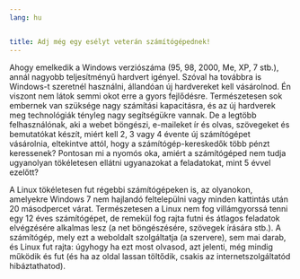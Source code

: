 ```yaml
---
lang: hu


title: Adj még egy esélyt veterán számítógépednek!
---
```


Ahogy emelkedik a Windows verziószáma (95, 98, 2000, Me, XP, 7 stb.), annál nagyobb teljesítményű hardvert igényel. Szóval ha továbbra is Windows-t szeretnél használni, állandóan új hardvereket kell vásárolnod. Én viszont nem látok semmi okot erre a gyors fejlődésre. Természetesen sok embernek van szüksége nagy számítási kapacitásra, és az új hardverek meg technológiák tényleg nagy segítségükre vannak. De a legtöbb felhasználónak, aki a webet böngészi, e-maileket ír és olvas, szövegeket és bemutatókat készít, miért kell 2, 3 vagy 4 évente új számítógépet vásárolnia, eltekintve attól, hogy a számítógép-kereskedők több pénzt keressenek? Pontosan mi a nyomós oka, amiért a számítógéped nem tudja ugyanolyan tökéletesen ellátni ugyanazokat a feladatokat, mint 5 évvel ezelőtt?

A Linux tökéletesen fut régebbi számítógépeken is, az olyanokon, amelyekre Windows 7 nem hajlandó feltelepülni vagy minden kattintás után 20 másodpercet várat. Természetesen a Linux nem fog villámgyorssá tenni egy 12 éves számítógépet, de remekül fog rajta futni és átlagos feladatok elvégzésére alkalmas lesz (a net böngészésére, szövegek írására stb.). A számítógép, mely ezt a weboldalt szolgáltatja (a szervere), sem mai darab, és Linux fut rajta: úgyhogy ha ezt most olvasod, azt jelenti, még mindig működik és fut (és ha az oldal lassan töltődik, csakis az internetszolgáltatód hibáztathatod).




